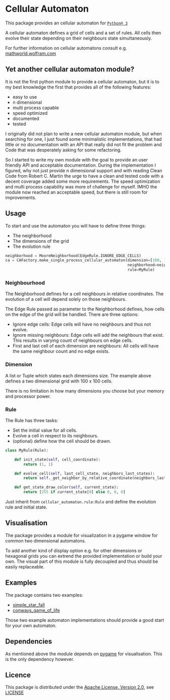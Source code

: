 # Cellular Automaton
This package provides an cellular automaton for [`Python® 3`](https://www.python.org/)

A cellular automaton defines a grid of cells and a set of rules.
All cells then evolve their state depending on their neighbours state simultaneously.

For further information on cellular automatons consult e.g. [mathworld.wolfram.com](http://mathworld.wolfram.com/CellularAutomaton.html)

## Yet another cellular automaton module?
It is not the first python module to provide a cellular automaton, 
but it is to my best knowledge the first that provides all of the following features:
 - easy to use
 - n dimensional
 - multi process capable
 - speed optimized
 - documented
 - tested
 
I originally did not plan to write a new cellular automaton module, 
but when searching for one, I just found some minimalistic implementations,
that had little or no documentation with an API that really did not fit the problem
and Code that was desperately asking for some refactoring.

So I started to write my own module with the goal to provide an user friendly API
and acceptable documentation. During the implementation I figured, why not just provide 
n dimensional support and with reading Clean Code from Robert C. Martin the urge
to have a clean and tested code with a decent coverage added some more requirements.
The speed optimization and multi process capability was more of challenge for myself.
IMHO the module now reached an acceptable speed, but there is still room for improvements.

## Usage
To start and use the automaton you will have to define three things:
- The neighborhood
- The dimensions of the grid
- The evolution rule

`````python
neighborhood = MooreNeighborhood(EdgeRule.IGNORE_EDGE_CELLS)
ca = CAFactory.make_single_process_cellular_automaton(dimension=[100, 100],
                                                      neighborhood=neighborhood,
                                                      rule=MyRule)
``````

### Neighbourhood
The Neighborhood defines for a cell neighbours in relative coordinates.
The evolution of a cell will depend solely on those neighbours.
 
The Edge Rule passed as parameter to the Neighborhood defines, how cells on the edge of the grid will be handled.
There are three options:
- Ignore edge cells: Edge cells will have no neighbours and thus not evolve.
- Ignore missing neighbours: Edge cells will add the neighbours that exist. This results in varying count of neighbours on edge cells.
- First and last cell of each dimension are neighbours: All cells will have the same neighbour count and no edge exists.

### Dimension
A list or Tuple which states each dimensions size.
The example above defines a two dimensional grid with 100 x 100 cells.

There is no limitation in how many dimensions you choose but your memory and processor power.

### Rule
The Rule has three tasks:
- Set the initial value for all cells.
- Evolve a cell in respect to its neighbours.
- (optional) define how the cell should be drawn.

`````python
class MyRule(Rule):

    def init_state(self, cell_coordinate):
        return (1, 1)

    def evolve_cell(self, last_cell_state, neighbors_last_states):
        return self._get_neighbor_by_relative_coordinate(neighbors_last_states, (-1, -1))

    def get_state_draw_color(self, current_state):
        return [255 if current_state[0] else 0, 0, 0]
`````

Just inherit from `cellular_automaton.rule:Rule` and define the evolution rule and initial state.

## Visualisation
The package provides a module for visualization in a pygame window for common two dimensional automatons.

To add another kind of display option e.g. for other dimensions or hexagonal grids you can extrend the provided implementation or build your own.
The visual part of this module is fully decoupled and thus should be easily replaceable.

## Examples
The package contains two examples:
- [simple_star_fall](./examples/simple_star_fall.py)
- [conways_game_of_life](./examples/conways_game_of_life.py)

Those two example automaton implementations should provide a good start for your own automaton.

## Dependencies
As mentioned above the module depends on [pygame](https://www.pygame.org/news) for visualisation.
This is the only dependency however.

## Licence
This package is distributed under the [Apache License, Version 2.0](https://www.apache.org/licenses/LICENSE-2.0), see [LICENSE](./LICENSE.txt)